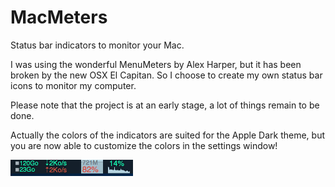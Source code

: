 # MacMeters

Status bar indicators to monitor your Mac.

I was using the wonderful MenuMeters by Alex Harper, but it has been broken by the new OSX El Capitan. So I choose to create my own status bar icons to monitor my computer.

Please note that the project is at an early stage, a lot of things remain to be done.

Actually the colors of the indicators are suited for the Apple Dark theme, but you are now able to customize the colors in the settings window!

![alt text](ScreenShot.png)